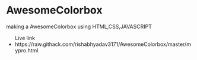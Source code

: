# AwesomeColorbox
making a  AwesomeColorbox using HTML,CSS,JAVASCRIPT 
<ul>
  Live link
  
<li>https://raw.githack.com/rishabhyadav3171/AwesomeColorbox/master/mypro.html</li>
  
</ul>

